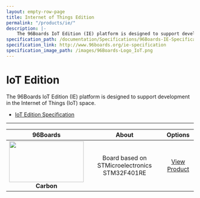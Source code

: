 ```yaml
---
layout: empty-row-page
title: Internet of Things Edition
permalink: "/products/ie/"
description: |-
    The 96Boards IoT Edition (IE) platform is designed to support development in the Internet of Things (IoT) space.
specification_path: /documentation/Specifications/96Boards-IE-Specification.pdf
specification_link: http://www.96boards.org/ie-specification
specification_image_path: /images/96Boards-Logo_IoT.png
---
```


# IoT Edition

The 96Boards IoT Edition (IE) platform is designed to support development in the Internet of Things (IoT) space.

- [IoT Edition Specification](http://www.96boards.org/ie-specification)

***

| 96Boards                                | About                                                   | Options                                 | 
|:---------------------------------------:|:-------------------------------------------------------:|:---------------------------------------:|
| <img src="https://github.com/96boards/documentation/blob/master/IoTEdition/Carbon/AdditionalDocs/Images/Carbon_Front-SD.png?raw=true" data-canonical-src="https://github.com/96boards/documentation/blob/master/IoTEdition/Carbon/AdditionalDocs/Images/Carbon_Front-SD.png?raw=true" width="200" height="110" /><br> **Carbon** | Board based on STMicroelectronics STM32F401RE  | [View Product](Carbon/README.md)<br> |
